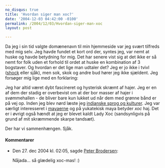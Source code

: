 ```yaml
---
no_disqus: true
title: 'Hvordan siger man xoc?'
date: '2004-12-03 04:42:00 -0100'
permalink: /2004/12/03/Hvordan-siger-man-xoc
layout: post

---
```

Da jeg i sin tid valgte domænenavn til min hjemmeside var jeg svært tilfreds med mig selv. Jeg havde fundet et kort ord der, syntes jeg, var nemt at huske og havde betydning for mig. Det har senere vist sig at det ikke er så nemt for folk uden et forhold til ordet at huske en kombination af 3 bogstaver. Og hvordan er det lige man udtaler det? Jeg er jo ikke i tvivl ([shock](http://en.wikipedia.org/wiki/Shark#The_name) eller sjåk), men sok, skok og andre bud hører jeg ikke sjældent. Jeg forsøger mig lige med en forklaring:

Jeg har altid været dybt fascineret og hysterisk skræmt af hajer. Jeg er en af dem der stadig er overbevist om at der bor masser af hajer i svømmehallen - de bliver bare kun lukket ud når dem med grønne bånd er på vej op. Inden jeg blev nørd læste jeg [indianske sprog og kulturer](http://hum.ku.dk/religion/indiansk/index.html). Jeg var særligt interesseret i [mayaerne](http://en.wikipedia.org/wiki/Maya_civilization) og på yukatekisk maya betyder _xoc_ haj. Det er i øvrigt også hændt at jeg er blevet kaldt Lady Xoc (sandsynligvis på grund af mit skræmmende skarpe tandsæt).

Der har vi sammenhængen. Sjåk.
<div class="vintage-comments">
<h4>Kommentarer </h4>
<ul class="vintage-comments-list"><li>
<p class="comment-meta">Den <time datetime="2004-12-27T02:05:33+01:00">27. dec 2004 kl.  02:05</time>, sagde <a href="http://pe.ter.dk/">Peter Brodersen</a>:</p>
<p>Nåjada... så glædelig xoc-mas! :)</p>
</li>
</ul>
</div>
